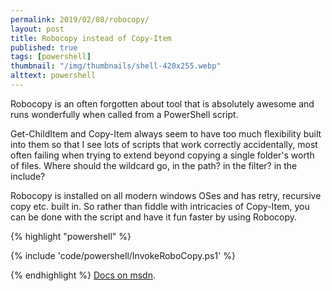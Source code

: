 ```yaml
---
permalink: 2019/02/08/robocopy/
layout: post
title: Robocopy instead of Copy-Item
published: true
tags: [powershell]
thumbnail: "/img/thumbnails/shell-420x255.webp"
alttext: powershell
---
```


Robocopy is an often forgotten about tool that is absolutely awesome and runs wonderfully when called
from a PowerShell script.

Get-ChildItem and Copy-Item always seem to have too much flexibility built into them so that I see lots of
scripts that work correctly accidentally, most often failing when trying to extend beyond copying a single
folder's worth of files. Where should the wildcard go, in the path? in the filter? in the include?

Robocopy is installed on all modern windows OSes and has retry, recursive copy etc. built in. So rather than
fiddle with intricacies of Copy-Item, you can be done with the script and have it fun faster by using Robocopy.

{% highlight "powershell" %}

{% include 'code/powershell/InvokeRoboCopy.ps1' %}

{% endhighlight %}
<a href="https://docs.microsoft.com/en-us/windows-server/administration/windows-commands/robocopy">Docs on msdn</a>.

